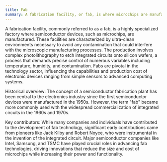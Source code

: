 ```yaml
---
title: Fab
summary: A fabrication facility, or fab, is where microchips are manufactured using sophisticated processes involving advanced materials and photolithography.
---
```

A fabrication facility, commonly referred to as a fab, is a highly specialized factory where semiconductor devices, such as microchips, are manufactured. These facilities are characterized by ultra-clean environments necessary to avoid any contamination that could interfere with the microscopic manufacturing processes. The production involves complex photolithography to etch integrated circuits onto silicon wafers, a process that demands precise control of numerous variables including temperature, humidity, and contamination. Fabs are pivotal in the technology sector, influencing the capabilities and production cost of electronic devices ranging from simple sensors to advanced computing systems.

Historical overview: The concept of a semiconductor fabrication plant has been central to the electronics industry since the first semiconductor devices were manufactured in the 1950s. However, the term "fab" became more commonly used with the widespread commercialization of integrated circuits in the 1960s and 1970s.

Key contributors: While many companies and individuals have contributed to the development of fab technology, significant early contributions came from pioneers like Jack Kilby and Robert Noyce, who were instrumental in the invention of the integrated circuit. Major semiconductor companies like Intel, Samsung, and TSMC have played crucial roles in advancing fab technologies, driving innovations that reduce the size and cost of microchips while increasing their power and functionality.
